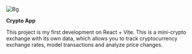 ![Bg](https://miro.medium.com/v2/resize:fit:4800/format:webp/1*ucL7YQ2v8aaOy426soLPZA.png)

**Crypto App**

This project is my first development on React + Vite. 
This is a mini-crypto exchange with its own data, which allows you to track cryptocurrency exchange rates, model transactions and analyze price changes.
